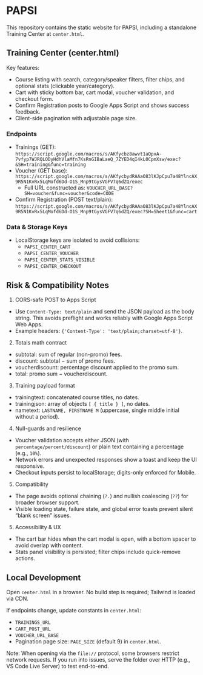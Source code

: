 # PAPSI

This repository contains the static website for PAPSI, including a standalone Training Center at `center.html`.

## Training Center (center.html)

Key features:
- Course listing with search, category/speaker filters, filter chips, and optional stats (clickable year/category).
- Cart with sticky bottom bar, cart modal, voucher validation, and checkout form.
- Confirm Registration posts to Google Apps Script and shows success feedback.
 - Client-side pagination with adjustable page size.

### Endpoints
- Trainings (GET):
	`https://script.google.com/macros/s/AKfycbz8awvt1aQpxA-7vfyp7WJRQLODyHdhVlaMfn7KsRnGIBaLaeQ_7ZYED4qI4kL0CpmXsw/exec?&SH=training&func=training`
- Voucher (GET base):
	`https://script.google.com/macros/s/AKfycbydRAAaO83lKJpCpu7a48YlncAX9R5N1KvRx5LqMofd6Dd-O1S_Mnp9tGysVGFV7q6dZQ/exec`
	- Full URL constructed as: `VOUCHER_URL_BASE?SH=voucher&func=voucher&code=CODE`
- Confirm Registration (POST text/plain):
	`https://script.google.com/macros/s/AKfycbydRAAaO83lKJpCpu7a48YlncAX9R5N1KvRx5LqMofd6Dd-O1S_Mnp9tGysVGFV7q6dZQ/exec?SH=Sheet1&func=cart`

### Data & Storage Keys
- LocalStorage keys are isolated to avoid collisions:
	- `PAPSI_CENTER_CART`
	- `PAPSI_CENTER_VOUCHER`
	- `PAPSI_CENTER_STATS_VISIBLE`
	- `PAPSI_CENTER_CHECKOUT`

## Risk & Compatibility Notes

1) CORS-safe POST to Apps Script
- Use `Content-Type: text/plain` and send the JSON payload as the body string. This avoids preflight and works reliably with Google Apps Script Web Apps.
- Example headers: `{'Content-Type': 'text/plain;charset=utf-8'}`.

2) Totals math contract
- subtotal: sum of regular (non-promo) fees.
- discount: subtotal − sum of promo fees.
- voucherdiscount: percentage discount applied to the promo sum.
- total: promo sum − voucherdiscount.

3) Training payload format
- trainingtext: concatenated course titles, no dates.
- trainingjson: array of objects `[ { title } ]`, no dates.
- nametext: `LASTNAME, FIRSTNAME M` (uppercase, single middle initial without a period).

4) Null-guards and resilience
- Voucher validation accepts either JSON (with `percentage/percent/discount`) or plain text containing a percentage (e.g., `10%`).
- Network errors and unexpected responses show a toast and keep the UI responsive.
- Checkout inputs persist to localStorage; digits-only enforced for Mobile.

5) Compatibility
- The page avoids optional chaining (`?.`) and nullish coalescing (`??`) for broader browser support.
- Visible loading state, failure state, and global error toasts prevent silent “blank screen” issues.

5) Accessibility & UX
- The cart bar hides when the cart modal is open, with a bottom spacer to avoid overlap with content.
- Stats panel visibility is persisted; filter chips include quick-remove actions.

## Local Development

Open `center.html` in a browser. No build step is required; Tailwind is loaded via CDN.

If endpoints change, update constants in `center.html`:
- `TRAININGS_URL`
- `CART_POST_URL`
- `VOUCHER_URL_BASE`
 - Pagination page size: `PAGE_SIZE` (default 9) in `center.html`.

Note: When opening via the `file://` protocol, some browsers restrict network requests. If you run into issues, serve the folder over HTTP (e.g., VS Code Live Server) to test end-to-end.